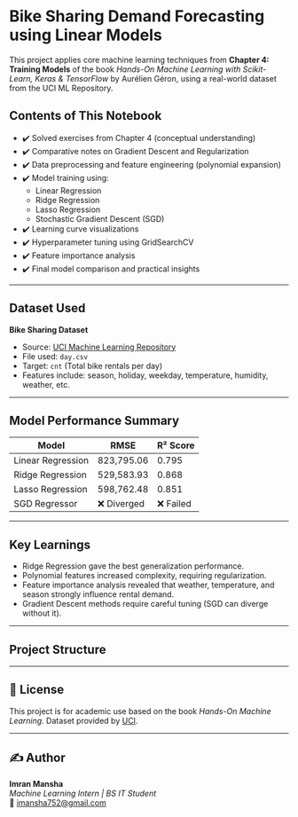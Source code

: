 # Bike Sharing Demand Forecasting using Linear Models

This project applies core machine learning techniques from **Chapter 4: Training Models** of the book _Hands-On Machine Learning with Scikit-Learn, Keras & TensorFlow_ by Aurélien Géron, using a real-world dataset from the UCI ML Repository.

## Contents of This Notebook

- ✔️ Solved exercises from Chapter 4 (conceptual understanding)
- ✔️ Comparative notes on Gradient Descent and Regularization
- ✔️ Data preprocessing and feature engineering (polynomial expansion)
- ✔️ Model training using:
  - Linear Regression
  - Ridge Regression
  - Lasso Regression
  - Stochastic Gradient Descent (SGD)
- ✔️ Learning curve visualizations
- ✔️ Hyperparameter tuning using GridSearchCV
- ✔️ Feature importance analysis
- ✔️ Final model comparison and practical insights

---

## Dataset Used

**Bike Sharing Dataset**  
- Source: [UCI Machine Learning Repository](https://archive.ics.uci.edu/ml/datasets/bike+sharing+dataset)  
- File used: `day.csv`  
- Target: `cnt` (Total bike rentals per day)  
- Features include: season, holiday, weekday, temperature, humidity, weather, etc.

---

## Model Performance Summary

| Model              | RMSE         | R² Score |
|-------------------|--------------|----------|
| Linear Regression | 823,795.06   | 0.795    |
| Ridge Regression  | 529,583.93   | 0.868    |
| Lasso Regression  | 598,762.48   | 0.851    |
| SGD Regressor     | ❌ Diverged  | ❌ Failed |

---

## Key Learnings

- Ridge Regression gave the best generalization performance.
- Polynomial features increased complexity, requiring regularization.
- Feature importance analysis revealed that weather, temperature, and season strongly influence rental demand.
- Gradient Descent methods require careful tuning (SGD can diverge without it).

---

## Project Structure


---

## 📜 License

This project is for academic use based on the book _Hands-On Machine Learning_. Dataset provided by [UCI](https://archive.ics.uci.edu/ml/datasets/bike+sharing+dataset).

---

## ✍️ Author

**Imran Mansha**  
_Machine Learning Intern | BS IT Student_  
📧 imansha752@gmail.com
